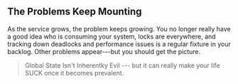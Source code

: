 ## The Problems Keep Mounting

As the service grows, the problem keeps growing. You no longer really have a good idea who is consuming your system, locks are everywhere, and tracking down deadlocks and performance issues is a regular fixture in your backlog. Other problems appear---but you should get the picture.

> Global State Isn't Inherentky Evil --- but it can really make your life SUCK once it becomes prevalent.
